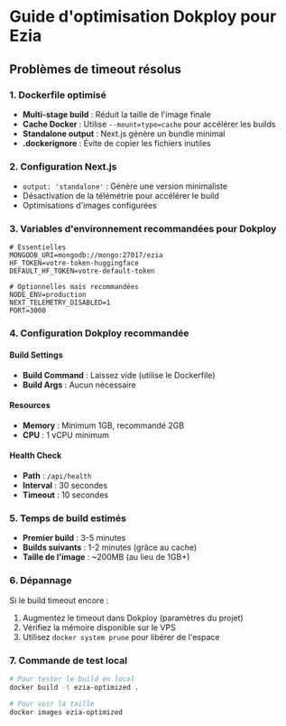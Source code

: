# Guide d'optimisation Dokploy pour Ezia

## Problèmes de timeout résolus

### 1. Dockerfile optimisé
- **Multi-stage build** : Réduit la taille de l'image finale
- **Cache Docker** : Utilise `--mount=type=cache` pour accélérer les builds
- **Standalone output** : Next.js génère un bundle minimal
- **.dockerignore** : Évite de copier les fichiers inutiles

### 2. Configuration Next.js
- `output: 'standalone'` : Génère une version minimaliste
- Désactivation de la télémétrie pour accélérer le build
- Optimisations d'images configurées

### 3. Variables d'environnement recommandées pour Dokploy

```env
# Essentielles
MONGODB_URI=mongodb://mongo:27017/ezia
HF_TOKEN=votre-token-huggingface
DEFAULT_HF_TOKEN=votre-default-token

# Optionnelles mais recommandées
NODE_ENV=production
NEXT_TELEMETRY_DISABLED=1
PORT=3000
```

### 4. Configuration Dokploy recommandée

#### Build Settings
- **Build Command** : Laissez vide (utilise le Dockerfile)
- **Build Args** : Aucun nécessaire

#### Resources
- **Memory** : Minimum 1GB, recommandé 2GB
- **CPU** : 1 vCPU minimum

#### Health Check
- **Path** : `/api/health`
- **Interval** : 30 secondes
- **Timeout** : 10 secondes

### 5. Temps de build estimés
- **Premier build** : 3-5 minutes
- **Builds suivants** : 1-2 minutes (grâce au cache)
- **Taille de l'image** : ~200MB (au lieu de 1GB+)

### 6. Dépannage

Si le build timeout encore :
1. Augmentez le timeout dans Dokploy (paramètres du projet)
2. Vérifiez la mémoire disponible sur le VPS
3. Utilisez `docker system prune` pour libérer de l'espace

### 7. Commande de test local
```bash
# Pour tester le build en local
docker build -t ezia-optimized .

# Pour voir la taille
docker images ezia-optimized
```